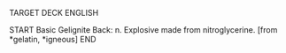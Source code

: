TARGET DECK
ENGLISH

START
Basic
Gelignite
Back: n. Explosive made from nitroglycerine. [from *gelatin, *igneous]
END
